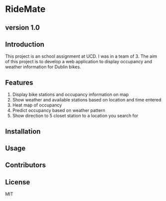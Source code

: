 # RideMate
## version 1.0
## Introduction
This project is an school assignment at UCD. I was in a team of 3.
The aim of this project is to develop a web application to display occupancy and weather information for Dublin bikes.
## Features
1. Display bike stations and occupancy information on map
2. Show weather and available stations based on location and time entered
3. Heat map of occupancy
4. Predict occupancy based on weather pattern
5. Show direction to 5 closet station to a location you search for
## Installation
## Usage
## Contributors
## License
MIT
